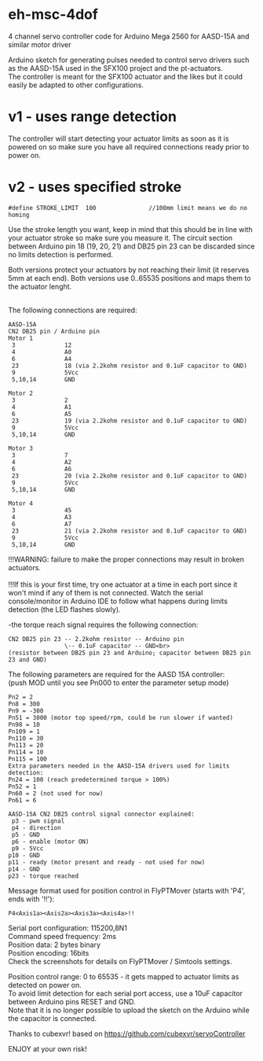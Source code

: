 # eh-msc-4dof

4 channel servo controller code for Arduino Mega 2560 for AASD-15A and similar motor driver

Arduino sketch for generating pulses needed to control servo drivers such as the AASD-15A used in the SFX100 project and the pt-actuators.<br>
The controller is meant for the SFX100 actuator and the likes but it could easily be adapted to other configurations.

# v1 - uses range detection
The controller will start detecting your actuator limits as soon as it is powered on so make sure you have all required connections ready prior to power on.<br>

# v2 - uses specified stroke
```
#define STROKE_LIMIT  100               //100mm limit means we do no homing
```
Use the stroke length you want, keep in mind that this should be in line with your actuator stroke so make sure you measure it.
The circuit section between Arduino pin 18 (19, 20, 21) and DB25 pin 23 can be discarded since no limits detection is performed.

Both versions protect your actuators by not reaching their limit (it reserves 5mm at each end).
Both versions use 0..65535 positions and maps them to the actuator lenght.

<br>
The following connections are required:

```
AASD-15A
CN2 DB25 pin / Arduino pin
Motor 1
 3              12
 4              A0
 6              A4
 23             18 (via 2.2kohm resistor and 0.1uF capacitor to GND)
 9              5Vcc
 5,10,14        GND

Motor 2
 3              2
 4              A1
 6              A5
 23             19 (via 2.2kohm resistor and 0.1uF capacitor to GND)
 9              5Vcc
 5,10,14        GND

Motor 3
 3              7
 4              A2
 6              A6
 23             20 (via 2.2kohm resistor and 0.1uF capacitor to GND)
 9              5Vcc
 5,10,14        GND

Motor 4
 3              45
 4              A3
 6              A7
 23             21 (via 2.2kohm resistor and 0.1uF capacitor to GND)
 9              5Vcc
 5,10,14        GND
```
!!!WARNING: failure to make the proper connections may result in broken actuators.<br>
<br>
!!!If this is your first time, try one actuator at a time in each port since it won't mind if any of them is not connected. Watch the serial console/monitor in Arduino IDE to follow what happens during limits detection (the LED flashes slowly).

-the torque reach signal requires the following connection:
```
CN2 DB25 pin 23 -- 2.2kohm resistor -- Arduino pin
                \-- 0.1uF capacitor -- GND<br>
(resistor between DB25 pin 23 and Arduino; capacitor between DB25 pin 23 and GND)
```
The following parameters are required for the AASD 15A controller:<br>
(push MOD until you see Pn000 to enter the parameter setup mode)
```
Pn2 = 2
Pn8 = 300
Pn9 = -300
Pn51 = 3000 (motor top speed/rpm, could be run slower if wanted)
Pn98 = 10
Pn109 = 1
Pn110 = 30
Pn113 = 20
Pn114 = 10
Pn115 = 100
Extra parameters needed in the AASD-15A drivers used for limits detection:
Pn24 = 100 (reach predetermined torque > 100%)
Pn52 = 1
Pn60 = 2 (not used for now)
Pn61 = 6

AASD-15A CN2 DB25 control signal connector explained:
 p3 - pwm signal
 p4 - direction
 p5 - GND
 p6 - enable (motor ON)
 p9 - 5Vcc
p10 - GND
p11 - ready (motor present and ready - not used for now)
p14 - GND
p23 - torque reached
```
Message format used for position control in FlyPTMover (starts with 'P4', ends with '!!'):
```
P4<Axis1a><Axis2a><Axis3a><Axis4a>!!
```
Serial port configuration: 115200,8N1<br>
Command speed frequency: 2ms<br>
Position data: 2 bytes binary<br>
Position encoding: 16bits<br>
Check the screenshots for details on FlyPTMover / Simtools settings.

Position control range: 0 to 65535 - it gets mapped to actuator limits as detected on power on.<br>
To avoid limit detection for each serial port access, use a 10uF capacitor between Arduino pins RESET and GND.<br>
Note that it is no longer possible to upload the sketch on the Arduino while the capacitor is connected.<br>

Thanks to cubexvr! based on https://github.com/cubexvr/servoController

ENJOY at your own risk!
